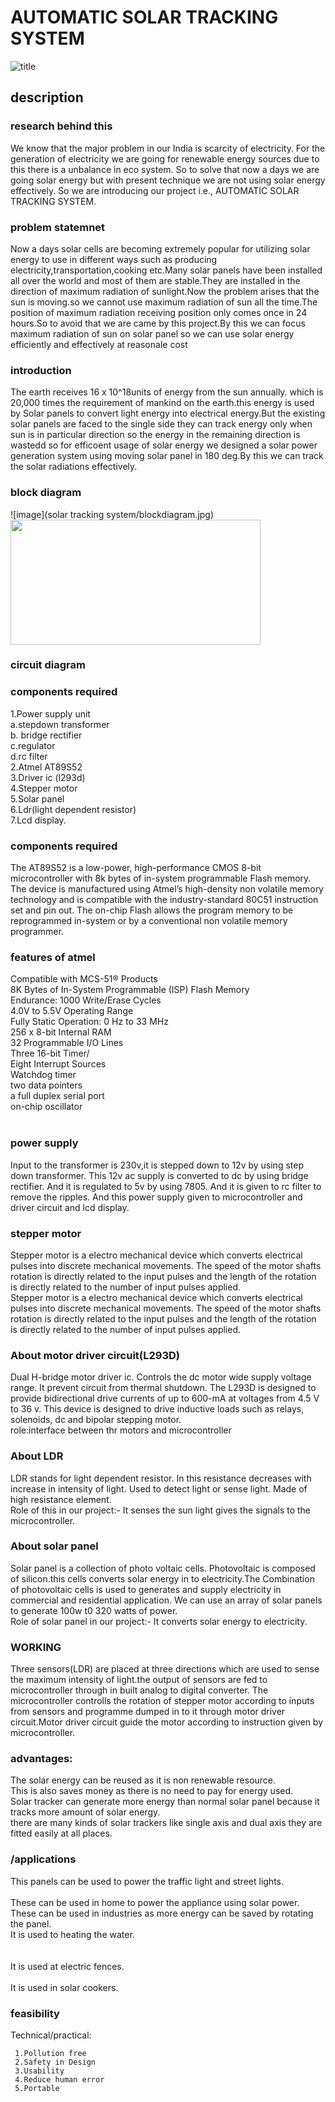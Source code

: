  <h1>AUTOMATIC SOLAR TRACKING SYSTEM</h1>
 
![title](https://user-images.githubusercontent.com/53783352/71420989-23785b80-269e-11ea-87be-2d12f223b92e.jpg)


 <h2>description</h2>
 
<h3>research behind this</h3>
<p>We know that the major problem in  our India is scarcity of electricity. For the generation of electricity we are going for renewable energy sources due to this there is a unbalance in eco system.
So to solve that now a days we are going solar energy but with present technique we are not using solar energy effectively.
So we are introducing our project i.e., AUTOMATIC SOLAR TRACKING SYSTEM.</p>
<h3>problem statemnet</h3>
 <p>Now a days solar cells are becoming extremely popular for utilizing solar energy to use in different ways such as producing electricity,transportation,cooking etc.Many solar panels have been installed all over the world and most of them are stable.They are installed in the direction of maximum radiation of sunlight.Now the problem arises that the sun is moving.so we cannot use maximum radiation of sun all the time.The position of maximum radiation receiving position only comes once in 24 hours.So to avoid that we are came by this project.By this we can focus maximum radiation of sun on solar panel so we can use solar energy efficiently and effectively at reasonale cost</p>
 
 <h3>introduction</h3>
  <p>The earth receives 16 x 10^18units of energy from the sun annually. which is 20,000 times the requirement of mankind on the earth.this energy is used by Solar panels to convert light energy into electrical energy.But the existing solar panels are faced to the  single side they can track energy only when sun is in particular direction so the energy in the remaining direction is wastedd so for efficoent usage of solar energy we designed a solar power generation system using moving  solar panel in 180 deg.By this we can track the solar radiations effectively.</p>

 <h3>block diagram</h3>
![image](solar tracking system/blockdiagram.jpg)
<img src="solar trackinh system/blockdiagram.JPG" width="400" height="200">



 <h3>circuit diagram</h3>
 <h3>components required</h3>
 1.Power supply unit
     <br/>
    a.stepdown transformer
   <br/>
    b. bridge rectifier<br/>
    c.regulator<br/>
    d.rc filter<br/>
2.Atmel AT89S52
<br/>
3.Driver ic (l293d)
<br/>
4.Stepper motor
<br/>
5.Solar panel
<br/>
6.Ldr(light dependent resistor)
<br/>
7.Lcd display.
<h3>components required</h3>
 <p>The AT89S52 is a low-power, high-performance CMOS 8-bit microcontroller with 8k bytes of in-system programmable Flash memory.
 The device is manufactured using Atmel’s high-density non volatile memory technology and is compatible with the industry-standard 80C51 instruction set and pin out. The on-chip Flash allows the program memory to be reprogrammed in-system or by a conventional non volatile memory programmer.</p>
 <h3> features of atmel</h3>
 Compatible with MCS-51® Products
 <br/>
8K Bytes of In-System Programmable (ISP) Flash Memory
<br/>
Endurance: 1000 Write/Erase Cycles
<br/>
4.0V to 5.5V Operating Range
<br/>
Fully Static Operation: 0 Hz to 33 MHz
<br/>
256 x 8-bit Internal RAM
<br/>
32 Programmable I/O Lines
<br/>
Three 16-bit Timer/
<br/>
Eight Interrupt Sources
<br/>
Watchdog timer
<br/>
 two data pointers
 <br/>
a full duplex serial port
<br/>
on-chip oscillator
<br/><br/>
<h3>power supply</h3>
  <p>Input to the transformer is 230v,it is stepped down to 12v by using step down transformer.
This 12v ac supply is converted to dc by using bridge rectifier.
And it is regulated to 5v by using 7805.
And it is given to rc filter to remove the ripples.
And this power supply given to microcontroller and driver circuit and lcd display.<p>
  <h3>stepper motor</h3>
  <p>Stepper motor is a electro mechanical device which converts electrical pulses into discrete mechanical movements.
The speed of the motor shafts rotation is directly related to the input pulses and the length of the rotation is directly related to the number of input pulses applied.
<br/>
Stepper motor is a electro mechanical device which converts electrical pulses into discrete mechanical movements.
The speed of the motor shafts rotation is directly related to the input pulses and the length of the rotation is directly related to the number of input pulses applied.
</p>
<h3>About motor driver circuit(L293D)</h3>
<p>Dual H-bridge motor driver ic.
Controls the dc motor 
 wide supply voltage range.
It prevent circuit from thermal shutdown. 
The L293D is designed to provide bidirectional drive currents of up to 600-mA at voltages from 4.5 V to 36 v.
This device is designed to drive inductive loads such as relays, solenoids, dc and bipolar stepping motor.
<br/>
role:interface between thr motors and microcontroller</p>
<h3>About LDR</h3>
<p>LDR stands for light dependent resistor.
In this resistance decreases with increase in intensity of  light.
Used to detect light or sense light.
Made of high resistance element.
  <br/>
    Role of this in our project:-
It senses the sun light gives the signals to the microcontroller.</p>
<h3>About solar panel</h3>
<p>Solar panel is a collection of photo voltaic cells.
Photovoltaic is composed of silicon.this cells
  converts solar energy in to electricity.The
Combination  of photovoltaic cells is used to generates and supply electricity in commercial and residential application.
We can use an array of solar panels to generate 100w t0 320 watts of power.
  <br/>
  Role of solar panel in our project:-
It converts  solar energy to electricity.
</p>
<h3>WORKING</h3>
<p>Three sensors(LDR) are placed at three directions which are used to sense  the  maximum intensity of light.the output of sensors are fed to microcontroller through in built analog to digital converter.
The microcontroller controlls the rotation of stepper motor according to inputs from sensors and programme dumped in to it through motor driver circuit.Motor driver circuit guide the motor according to instruction given by microcontroller.
</p>
<h3>advantages:</h3>
<p>The solar energy can be reused as it is non renewable resource.  <br/>
This is also saves money as there is no need to pay for energy used.  <br/>
Solar tracker can generate more energy than normal solar panel because it tracks more amount of solar energy.  <br/>
there are many kinds of solar trackers like single axis and dual axis they are fitted easily at all places.  <br/></p>
<h3>/applications</h3>
<p>This panels can be used to power the traffic light and street lights.<br/><br/>
These can be used in  home to power the appliance using  solar power.<br/>
These can be used in industries as more energy can be saved by rotating the panel.<br/>
It is used to heating the  water.<br/><br/><br/>
It is used at electric fences.<br/><br/>
It is used in solar cookers.<br/></p>

<h3>feasibility</h3>
<p>Technical/practical:
     
     1.Pollution free 
     2.Safety in Design 
     3.Usability  
     4.Reduce human error 
     5.Portable 
  <br/></p>









 

